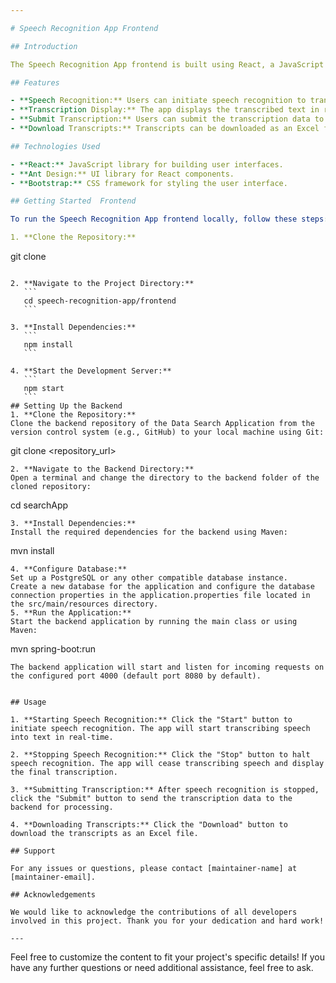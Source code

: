```yaml
---

# Speech Recognition App Frontend

## Introduction

The Speech Recognition App frontend is built using React, a JavaScript library for building user interfaces. It allows users to transcribe speech into text and save the transcripts to an Excel file.

## Features

- **Speech Recognition:** Users can initiate speech recognition to transcribe spoken text in real-time.
- **Transcription Display:** The app displays the transcribed text in real-time as speech recognition progresses.
- **Submit Transcription:** Users can submit the transcription data to the backend for processing.
- **Download Transcripts:** Transcripts can be downloaded as an Excel file for offline use.

## Technologies Used

- **React:** JavaScript library for building user interfaces.
- **Ant Design:** UI library for React components.
- **Bootstrap:** CSS framework for styling the user interface.

## Getting Started  Frontend

To run the Speech Recognition App frontend locally, follow these steps:

1. **Clone the Repository:**
   ```
   git clone <repository-url>
   ```

2. **Navigate to the Project Directory:**
      ```
      cd speech-recognition-app/frontend
      ```

3. **Install Dependencies:**
      ```
      npm install
      ```

4. **Start the Development Server:**
      ```
      npm start
      ```
## Setting Up the Backend
1. **Clone the Repository:**
   Clone the backend repository of the Data Search Application from the version control system (e.g., GitHub) to your local machine using Git:
   ```
   git clone <repository_url>
   ```
2. **Navigate to the Backend Directory:**
   Open a terminal and change the directory to the backend folder of the cloned repository:
   ```
   cd searchApp
   ```
3. **Install Dependencies:**
   Install the required dependencies for the backend using Maven:
   ```
   mvn install
   ```
4. **Configure Database:**
   Set up a PostgreSQL or any other compatible database instance.
   Create a new database for the application and configure the database connection properties in the application.properties file located in the src/main/resources directory.
5. **Run the Application:**
   Start the backend application by running the main class or using Maven:
   ```
   mvn spring-boot:run
   ```
The backend application will start and listen for incoming requests on the configured port 4000 (default port 8080 by default).


## Usage

1. **Starting Speech Recognition:** Click the "Start" button to initiate speech recognition. The app will start transcribing speech into text in real-time.

2. **Stopping Speech Recognition:** Click the "Stop" button to halt speech recognition. The app will cease transcribing speech and display the final transcription.

3. **Submitting Transcription:** After speech recognition is stopped, click the "Submit" button to send the transcription data to the backend for processing.

4. **Downloading Transcripts:** Click the "Download" button to download the transcripts as an Excel file.

## Support

For any issues or questions, please contact [maintainer-name] at [maintainer-email].

## Acknowledgements

We would like to acknowledge the contributions of all developers involved in this project. Thank you for your dedication and hard work!

---
```


Feel free to customize the content to fit your project's specific details! If you have any further questions or need additional assistance, feel free to ask.
